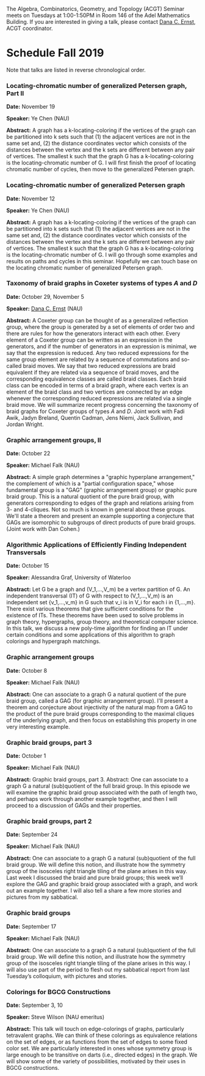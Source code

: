The Algebra, Combinatorics, Geometry, and Topology (ACGT) Seminar meets on Tuesdays at 1:00-1:50PM in Room 146 of the Adel Mathematics Building. If you are interested in giving a talk, please contact [Dana C. Ernst](http://danaernst.com), ACGT coordinator.

# Schedule Fall 2019 #

Note that talks are listed in reverse chronological order.

### Locating-chromatic number of generalized Petersen graph, Part II

**Date:** November 19

**Speaker:** Ye Chen (NAU)

**Abstract:** A graph has a k-locating-coloring if the vertices of the graph can be partitioned into k sets such that (1) the adjacent vertices are not in the same set and, (2) the distance coordinates vector which consists of the distances between the vertex and the k sets are different between any pair of vertices. The smallest k such that the graph G has a k-locating-coloring is the locating-chromatic number of G. I will first finish the proof of locating chromatic number of cycles, then move to the generalized Petersen graph.

### Locating-chromatic number of generalized Petersen graph

**Date:** November 12

**Speaker:** Ye Chen (NAU)

**Abstract:** A graph has a k-locating-coloring if the vertices of the graph can be partitioned into k sets such that (1) the adjacent vertices are not in the same set and, (2) the distance coordinates vector which consists of the distances between the vertex and the k sets are different between any pair of vertices. The smallest k such that the graph G has a k-locating-coloring is the locating-chromatic number of G. I will go through some examples and results on paths and cycles in this seminar. Hopefully we can touch base on the locating chromatic number of generalized Petersen graph.

### Taxonomy of braid graphs in Coxeter systems of types $A$ and $D$

**Date:** October 29, November 5

**Speaker:** [Dana C. Ernst](http:/danaernst.com) (NAU)

**Abstract:** A Coxeter group can be thought of as a generalized reflection group, where the group is generated by a set of elements of order two and there are rules for how the generators interact with each other. Every element of a Coxeter group can be written as an expression in the generators, and if the number of generators in an expression is minimal, we say that the expression is reduced. Any two reduced expressions for the same group element are related by a sequence of commutations and so-called braid moves. We say that two reduced expressions are braid equivalent if they are related via a sequence of braid moves, and the corresponding equivalence classes are called braid classes. Each braid class can be encoded in terms of a braid graph, where each vertex is an element of the braid class and two vertices are connected by an edge whenever the corresponding reduced expressions are related via a single braid move. We will summarize recent progress concerning the taxonomy of braid graphs for Coxeter groups of types $A$ and $D$. Joint work with Fadi Awik, Jadyn Breland, Quentin Cadman, Jens Niemi, Jack Sullivan, and Jordan Wright.

### Graphic arrangement groups, II

**Date:** October 22

**Speaker:** Michael Falk (NAU)

**Abstract:** A simple graph determines a "graphic hyperplane arrangement," the complement of which is a "partial configuration space," whose fundamental group is a "GAG" (graphic arrangement group) or graphic pure braid group. This is a natural quotient of the pure braid group, with generators corresponding to edges of the graph and relations arising from 3- and 4-cliques. Not so much is known in general about these groups. We'll state a theorem and present an example supporting a conjecture that GAGs are isomorphic to subgroups of direct products of pure braid groups. (Joint work with Dan Cohen.)

### Algorithmic Applications of Efficiently Finding Independent Transversals

**Date:** October 15

**Speaker:** Alessandra Graf, University of Waterloo

**Abstract:** Let G be a graph and (V_1,...,V_m) be a vertex partition of G. An independent transversal (IT) of G with respect to (V_1,...,V_m) is an independent set {v_1,...,v_m} in G such that v_i is in V_i for each i in {1,...,m}. There exist various theorems that give sufficient conditions for the existence of ITs. These theorems have been used to solve problems in graph theory, hypergraphs, group theory, and theoretical computer science.
In this talk, we discuss a new poly-time algorithm for finding an IT under certain conditions and some applications of this algorithm to graph colorings and hypergraph matchings.

### Graphic arrangement groups

**Date:** October 8

**Speaker:** Michael Falk (NAU)

**Abstract:** One can associate to a graph G a natural quotient of the pure braid group, called a GAG (for graphic arrangement group). I'll present a theorem and conjecture about injectivity of the natural map from a GAG to the product of the pure braid groups corresponding to the maximal cliques of the  underlying graph, and then focus on establishing this property in one very interesting example.

### Graphic braid groups, part 3

**Date:** October 1

**Speaker:** Michael Falk (NAU)

**Abstract:** Graphic braid groups, part 3.
Abstract: One can associate to a graph G a natural (sub)quotient of the full braid group. In this episode we will examine the graphic braid group associated with the path of length two, and perhaps work through another example together, and then I will proceed to a discussion of GAGs and their properties.


### Graphic braid groups, part 2

**Date:** September 24

**Speaker:** Michael Falk (NAU)

**Abstract:** One can associate to a graph G a natural (sub)quotient of the full braid group. We will define this notion, and illustrate how the symmetry group of the isosceles right triangle tiling of the plane arises in this way. Last week I discussed the braid and pure braid groups; this week we’ll explore the GAG and graphic braid group associated with a graph, and work out an example together. I will also tell a share a few more stories and pictures from my sabbatical.

### Graphic braid groups

**Date:** September 17

**Speaker:** Michael Falk (NAU)

**Abstract:** One can associate to a graph G a natural (sub)quotient of the full braid group. We will define this notion, and illustrate how the symmetry group of the isosceles right triangle tiling of the plane arises in this way. I will also use part of the period to flesh out my sabbatical report from last Tuesday’s colloquium, with pictures and stories.

### Colorings for BGCG Constructions

**Date:** September 3, 10

**Speaker:** Steve Wilson (NAU emeritus)

**Abstract:** This talk will touch on edge-colorings of graphs, particularly tetravalent graphs.  We can think of these colorings as equivalence relations on the set of edges, or as functions from the set of edges to some fixed color set.  We are particularly interested in ones whose symmetry group is large enough to be transitive on darts (i.e., directed edges) in the graph.   We will show some of the variety of possibilities, motivated by their uses in BGCG constructions.

